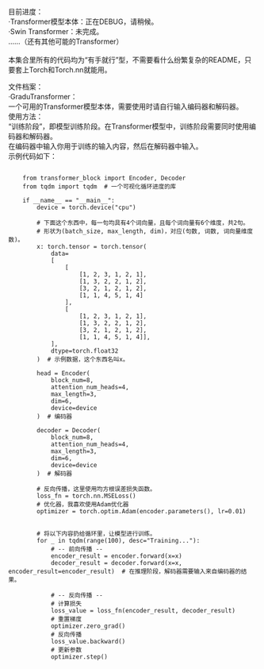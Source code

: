 目前进度：<br>
    ·Transformer模型本体：正在DEBUG，请稍候。<br>
    ·Swin Transformer：未完成。<br>
    ……（还有其他可能的Transformer）<br>
<br>
本集合里所有的代码均为“有手就行”型，不需要看什么纷繁复杂的README，只要套上Torch和Torch.nn就能用。<br>


文件档案：<br>
    ·GraduTransformer：<br>
        一个可用的Transformer模型本体，需要使用时请自行输入编码器和解码器。<br>
        使用方法：<br>
        “训练阶段”，即模型训练阶段。在Transformer模型中，训练阶段需要同时使用编码器和解码器。<br>
        在编码器中输入你用于训练的输入内容，然后在解码器中输入。<br>
        示例代码如下：<br>
```
        
    from transformer_block import Encoder, Decoder
    from tqdm import tqdm  # 一个可视化循环进度的库

    if __name__ == "__main__":
        device = torch.device("cpu")

        # 下面这个东西中，每一句均具有4个词向量，且每个词向量有6个维度，共2句。
        # 形状为(batch_size, max_length, dim)，对应(句数, 词数, 词向量维度数)。
        x: torch.tensor = torch.tensor(
            data=
            [
                [
                    [1, 2, 3, 1, 2, 1],
                    [1, 3, 2, 2, 1, 2],
                    [3, 2, 1, 2, 1, 2],
                    [1, 1, 4, 5, 1, 4]
                ],
                [
                    [1, 2, 3, 1, 2, 1],
                    [1, 3, 2, 2, 1, 2],
                    [3, 2, 1, 2, 1, 2],
                    [1, 1, 4, 5, 1, 4]],
            ],
            dtype=torch.float32
        )  # 示例数据，这个东西名叫x。

        head = Encoder(
            block_num=8,
            attention_num_heads=4,
            max_length=3,
            dim=6,
            device=device
        )  # 编码器

        decoder = Decoder(
            block_num=8,
            attention_num_heads=4,
            max_length=3,
            dim=6,
            device=device
        )  # 解码器

        # 反向传播，这里使用均方根误差损失函数。
        loss_fn = torch.nn.MSELoss()
        # 优化器，我喜欢使用Adam优化器
        optimizer = torch.optim.Adam(encoder.parameters(), lr=0.01)


        # 将以下内容扔给循环里，让模型进行训练。
        for _ in tqdm(range(100), desc="Training..."):
            # -- 前向传播 --
            encoder_result = encoder.forward(x=x)
            decoder_result = decoder.forward(x=x, encoder_result=encoder_result)  # 在推理阶段，解码器需要输入来自编码器的结果。

            # -- 反向传播 --        
            # 计算损失
            loss_value = loss_fn(encoder_result, decoder_result)        
            # 重置梯度
            optimizer.zero_grad()
            # 反向传播
            loss_value.backward()
            # 更新参数
            optimizer.step()

        
```
